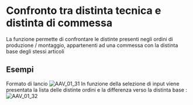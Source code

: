 # Confronto tra distinta tecnica e distinta di commessa
La funzione permette di confrontare le distinte presenti negli ordini di produzione / montaggio, appartenenti ad una commessa con la distinta base degli stessi articoli

## Esempi
Formato di lancio
![AAV_01_31](https://doc.smeup.com/immagini/AAV_01_03/AAV_01_31.png)
In funzione della selezione di input viene presentata la lista delle distinte ordini e la differenza verso la distinta base : 
![AAV_01_32](https://doc.smeup.com/immagini/AAV_01_03/AAV_01_32.png)